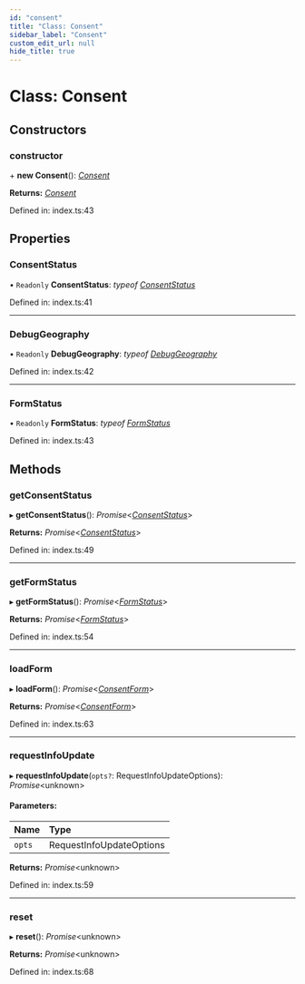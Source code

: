 ```yaml
---
id: "consent"
title: "Class: Consent"
sidebar_label: "Consent"
custom_edit_url: null
hide_title: true
---
```


# Class: Consent

## Constructors

### constructor

\+ **new Consent**(): [*Consent*](consent.md)

**Returns:** [*Consent*](consent.md)

Defined in: index.ts:43

## Properties

### ConsentStatus

• `Readonly` **ConsentStatus**: *typeof* [*ConsentStatus*](../enums/consentstatus.md)

Defined in: index.ts:41

___

### DebugGeography

• `Readonly` **DebugGeography**: *typeof* [*DebugGeography*](../enums/debuggeography.md)

Defined in: index.ts:42

___

### FormStatus

• `Readonly` **FormStatus**: *typeof* [*FormStatus*](../enums/formstatus.md)

Defined in: index.ts:43

## Methods

### getConsentStatus

▸ **getConsentStatus**(): *Promise*<[*ConsentStatus*](../enums/consentstatus.md)\>

**Returns:** *Promise*<[*ConsentStatus*](../enums/consentstatus.md)\>

Defined in: index.ts:49

___

### getFormStatus

▸ **getFormStatus**(): *Promise*<[*FormStatus*](../enums/formstatus.md)\>

**Returns:** *Promise*<[*FormStatus*](../enums/formstatus.md)\>

Defined in: index.ts:54

___

### loadForm

▸ **loadForm**(): *Promise*<[*ConsentForm*](consentform.md)\>

**Returns:** *Promise*<[*ConsentForm*](consentform.md)\>

Defined in: index.ts:63

___

### requestInfoUpdate

▸ **requestInfoUpdate**(`opts?`: RequestInfoUpdateOptions): *Promise*<unknown\>

#### Parameters:

Name | Type |
:------ | :------ |
`opts` | RequestInfoUpdateOptions |

**Returns:** *Promise*<unknown\>

Defined in: index.ts:59

___

### reset

▸ **reset**(): *Promise*<unknown\>

**Returns:** *Promise*<unknown\>

Defined in: index.ts:68
